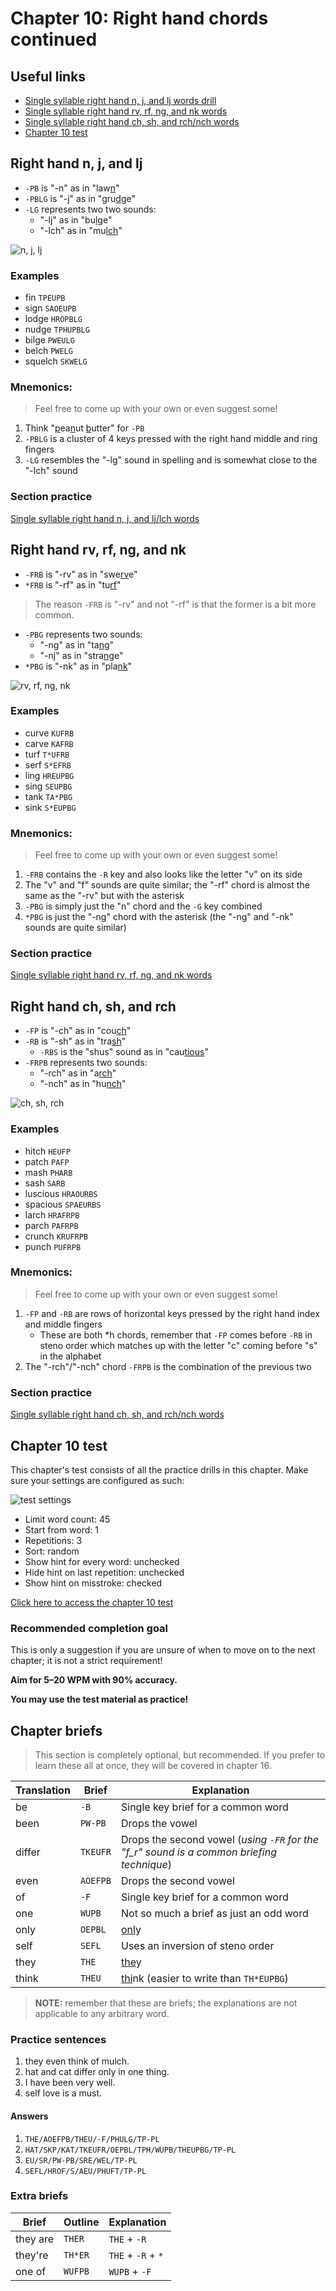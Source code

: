 
# Chapter 10: Right hand chords continued

## Useful links

* [Single syllable right hand n, j, and lj words drill](practice/10-right-n-j-lj.txt)
* [Single syllable right hand rv, rf, ng, and nk words](practice/10-right-rv-rf-ng-nk.txt)
* [Single syllable right hand ch, sh, and rch/nch words](practice/10-right-ch-sh-rch.txt)
* [Chapter 10 test](practice/10-test.txt)

## Right hand n, j, and lj

* `-PB` is "-n" as in "law<ins>n</ins>"
* `-PBLG` is "-j" as in "gru<ins>dg</ins>e"
* `-LG` represents two two sounds:
  * "-lj" as in "bu<ins>lg</ins>e"
  * "-lch" as in "mu<ins>lch</ins>"

![n, j, lj](img/10-n-j-lj.png)

### Examples
* fin `TPEUPB`
* sign `SAOEUPB`
* lodge `HROPBLG`
* nudge `TPHUPBLG`
* bilge `PWEULG`
* belch `PWELG`
* squelch `SKWELG`

### Mnemonics:

> Feel free to come up with your own or even suggest some!

1. Think "<ins>p</ins>ea<ins>n</ins>ut <ins>b</ins>utter" for `-PB`
2. `-PBLG` is a cluster of 4 keys pressed with the right hand middle and ring fingers
3. `-LG` resembles the "-lg" sound in spelling and is somewhat close to the "-lch" sound

### Section practice

[Single syllable right hand n, j, and lj/lch words](practice/10-right-n-j-lj.txt)

## Right hand rv, rf, ng, and nk

* `-FRB` is "-rv" as in "swe<ins>rv</ins>e"
* `*FRB` is "-rf" as in "tu<ins>rf</ins>"

> The reason `-FRB` is "-rv" and not "-rf" is that the former is a bit more common.

* `-PBG` represents two sounds:
  * "-ng" as in "ta<ins>ng</ins>"
  * "-nj" as in "stra<ins>ng</ins>e"
* `*PBG` is "-nk" as in "pla<ins>nk</ins>"

![rv, rf, ng, nk](img/10-rv-rf-ng-nk.png)

### Examples
* curve `KUFRB`
* carve `KAFRB`
* turf `T*UFRB`
* serf `S*EFRB`
* ling `HREUPBG`
* sing `SEUPBG`
* tank `TA*PBG`
* sink `S*EUPBG`

### Mnemonics:

> Feel free to come up with your own or even suggest some!

1. `-FRB` contains the `-R` key and also looks like the letter "v" on its side
2. The "v" and "f" sounds are quite similar; the "-rf" chord is almost the same as the "-rv"  but with the asterisk
3. `-PBG` is simply just the "n" chord and the `-G` key combined
4. `*PBG` is just the "-ng" chord with the asterisk (the "-ng" and "-nk" sounds are quite similar)

### Section practice

[Single syllable right hand rv, rf, ng, and nk words](practice/10-right-rv-rf-ng-nk.txt)

## Right hand ch, sh, and rch

* `-FP` is "-ch" as in "cou<ins>ch</ins>"
* `-RB` is "-sh" as in "tra<ins>sh</ins>"
  - `-RBS` is the "shus" sound as in "cau<ins>tious</ins>"
* `-FRPB` represents two sounds:
  - "-rch" as in "a<ins>rch</ins>"
  - "-nch" as in "hu<ins>nch</ins>"

![ch, sh, rch](img/10-ch-sh-rch.png)

### Examples
* hitch `HEUFP`
* patch `PAFP`
* mash `PHARB`
* sash `SARB`
* luscious `HRAOURBS`
* spacious `SPAEURBS`
* larch `HRAFRPB`
* parch `PAFRPB`
* crunch `KRUFRPB`
* punch `PUFRPB`

### Mnemonics:

> Feel free to come up with your own or even suggest some!

1. `-FP` and `-RB` are rows of horizontal keys pressed by the right hand index and middle fingers
   - These are both *h chords, remember that `-FP` comes before `-RB` in steno order which matches up with the letter "c" coming before "s" in the alphabet
2. The "-rch"/"-nch" chord `-FRPB` is the combination of the previous two

### Section practice

[Single syllable right hand ch, sh, and rch/nch words](practice/10-right-ch-sh-rch.txt)

## Chapter 10 test

This chapter's test consists of all the practice drills in this chapter. Make sure your settings are configured as such:

![test settings](img/5-test-settings.png)

* Limit word count: 45
* Start from word: 1
* Repetitions: 3
* Sort: random
* Show hint for every word: unchecked
* Hide hint on last repetition: unchecked
* Show hint on misstroke: checked

[Click here to access the chapter 10 test](practice/10-test.txt)

### Recommended completion goal

This is only a suggestion if you are unsure of when to move on to the next chapter; it is not a strict requirement!

**Aim for 5–20 WPM with 90% accuracy.**

**You may use the test material as practice!**

## Chapter briefs

> This section is completely optional, but recommended. If you prefer to learn these all at once, they will be covered in chapter 16.

| Translation | Brief | Explanation |
| ---- | ---- | ---- |
| be | `-B` | Single key brief for a common word |
| been | `PW-PB` | Drops the vowel |
| differ | `TKEUFR` | Drops the second vowel (*using `-FR` for the "f_r" sound is a common briefing technique*) |
| even | `AOEFPB` | Drops the second vowel |
| of | `-F` | Single key brief for a common word |
| one | `WUPB` | Not so much a brief as just an odd word |
| only | `OEPBL` | <ins>onl</ins>y |
| self | `SEFL` | Uses an inversion of steno order |
| they | `THE` | <ins>the</ins>y |
| think | `THEU` | <ins>thi</ins>nk (easier to write than `TH*EUPBG`) |

> **NOTE:** remember that these are briefs; the explanations are not applicable to any arbitrary word.

### Practice sentences
1. they even think of mulch.
1. hat and cat differ only in one thing.
1. I have been very well.
1. self love is a must.

#### Answers
1. `THE/AOEFPB/THEU/-F/PHULG/TP-PL`
1. `HAT/SKP/KAT/TKEUFR/OEPBL/TPH/WUPB/THEUPBG/TP-PL`
1. `EU/SR/PW-PB/SRE/WEL/TP-PL`
1. `SEFL/HROF/S/AEU/PHUFT/TP-PL`

### Extra briefs

| Brief | Outline | Explanation |
| ---- | ---- | ---- |
| they are | `THER` | `THE` + `-R` |
| they're | `TH*ER` | `THE` + `-R` + `*` |
| one of | `WUFPB` | `WUPB` + `-F` |
